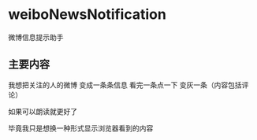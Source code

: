 # weiboNewsNotification
微博信息提示助手

## 主要内容

我想把关注的人的微博 变成一条条信息 看完一条点一下 变灰一条（内容包括评论）

如果可以朗读就更好了

毕竟我只是想换一种形式显示浏览器看到的内容
